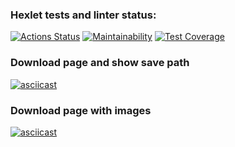 ### Hexlet tests and linter status:
[![Actions Status](https://github.com/VimLoko/backend-project-lvl3/workflows/hexlet-check/badge.svg)](https://github.com/VimLoko/backend-project-lvl3/actions)
[![Maintainability](https://api.codeclimate.com/v1/badges/691f25b0f82e2e5f73d6/maintainability)](https://codeclimate.com/github/VimLoko/backend-project-lvl3/maintainability)
[![Test Coverage](https://api.codeclimate.com/v1/badges/691f25b0f82e2e5f73d6/test_coverage)](https://codeclimate.com/github/VimLoko/backend-project-lvl3/test_coverage)

### Download page and show save path
[![asciicast](https://asciinema.org/a/utRzcpCoCYxI0CV6fiHMvhroW.svg)](https://asciinema.org/a/utRzcpCoCYxI0CV6fiHMvhroW)
### Download page with images
[![asciicast](https://asciinema.org/a/ES9gdoNX8ZQeYXKXI772CHuiI.svg)](https://asciinema.org/a/ES9gdoNX8ZQeYXKXI772CHuiI)